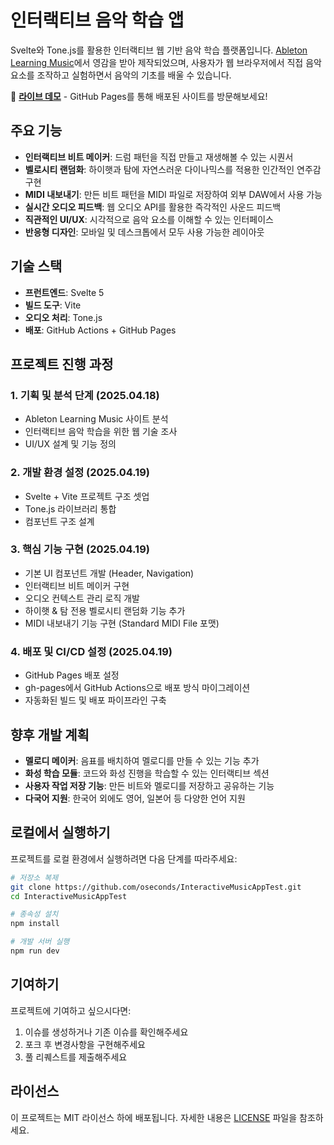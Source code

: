# 인터랙티브 음악 학습 앱

Svelte와 Tone.js를 활용한 인터랙티브 웹 기반 음악 학습 플랫폼입니다. [Ableton Learning Music](https://learningmusic.ableton.com/)에서 영감을 받아 제작되었으며, 사용자가 웹 브라우저에서 직접 음악 요소를 조작하고 실험하면서 음악의 기초를 배울 수 있습니다.

🎵 **[라이브 데모](https://oseconds.github.io/InteractiveMusicAppTest/)** - GitHub Pages를 통해 배포된 사이트를 방문해보세요!

## 주요 기능

- **인터랙티브 비트 메이커**: 드럼 패턴을 직접 만들고 재생해볼 수 있는 시퀀서
- **벨로시티 랜덤화**: 하이햇과 탐에 자연스러운 다이나믹스를 적용한 인간적인 연주감 구현
- **MIDI 내보내기**: 만든 비트 패턴을 MIDI 파일로 저장하여 외부 DAW에서 사용 가능
- **실시간 오디오 피드백**: 웹 오디오 API를 활용한 즉각적인 사운드 피드백
- **직관적인 UI/UX**: 시각적으로 음악 요소를 이해할 수 있는 인터페이스
- **반응형 디자인**: 모바일 및 데스크톱에서 모두 사용 가능한 레이아웃

## 기술 스택

- **프런트엔드**: Svelte 5
- **빌드 도구**: Vite
- **오디오 처리**: Tone.js
- **배포**: GitHub Actions + GitHub Pages

## 프로젝트 진행 과정

### 1. 기획 및 분석 단계 (2025.04.18)

- Ableton Learning Music 사이트 분석
- 인터랙티브 음악 학습을 위한 웹 기술 조사
- UI/UX 설계 및 기능 정의

### 2. 개발 환경 설정 (2025.04.19)

- Svelte + Vite 프로젝트 구조 셋업
- Tone.js 라이브러리 통합
- 컴포넌트 구조 설계

### 3. 핵심 기능 구현 (2025.04.19)

- 기본 UI 컴포넌트 개발 (Header, Navigation)
- 인터랙티브 비트 메이커 구현
- 오디오 컨텍스트 관리 로직 개발
- 하이햇 & 탐 전용 벨로시티 랜덤화 기능 추가
- MIDI 내보내기 기능 구현 (Standard MIDI File 포맷)

### 4. 배포 및 CI/CD 설정 (2025.04.19)

- GitHub Pages 배포 설정
- gh-pages에서 GitHub Actions으로 배포 방식 마이그레이션
- 자동화된 빌드 및 배포 파이프라인 구축

## 향후 개발 계획

- **멜로디 메이커**: 음표를 배치하여 멜로디를 만들 수 있는 기능 추가
- **화성 학습 모듈**: 코드와 화성 진행을 학습할 수 있는 인터랙티브 섹션
- **사용자 작업 저장 기능**: 만든 비트와 멜로디를 저장하고 공유하는 기능
- **다국어 지원**: 한국어 외에도 영어, 일본어 등 다양한 언어 지원

## 로컬에서 실행하기

프로젝트를 로컬 환경에서 실행하려면 다음 단계를 따라주세요:

```bash
# 저장소 복제
git clone https://github.com/oseconds/InteractiveMusicAppTest.git
cd InteractiveMusicAppTest

# 종속성 설치
npm install

# 개발 서버 실행
npm run dev
```

## 기여하기

프로젝트에 기여하고 싶으시다면:

1. 이슈를 생성하거나 기존 이슈를 확인해주세요
2. 포크 후 변경사항을 구현해주세요
3. 풀 리퀘스트를 제출해주세요

## 라이선스

이 프로젝트는 MIT 라이선스 하에 배포됩니다. 자세한 내용은 [LICENSE](LICENSE) 파일을 참조하세요.
 
